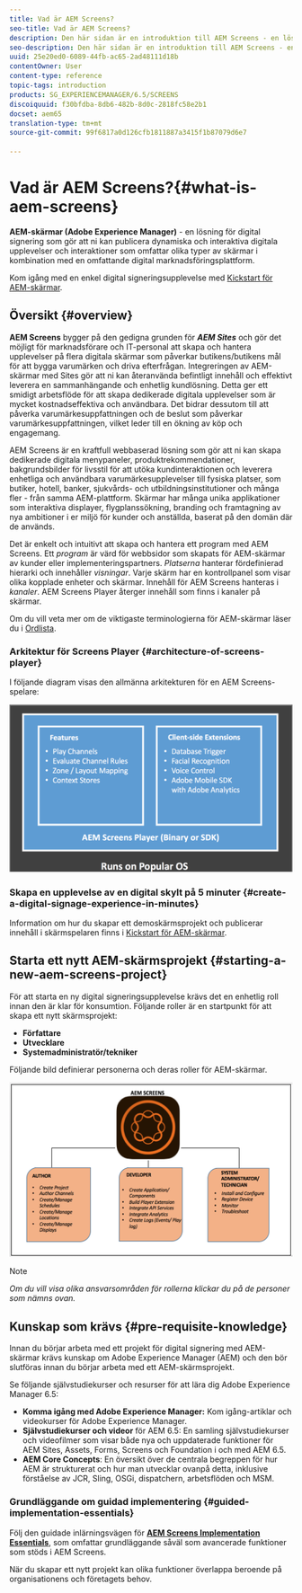 ```yaml
---
title: Vad är AEM Screens?
seo-title: Vad är AEM Screens?
description: Den här sidan är en introduktion till AEM Screens - en lösning för digital signering som gör att du kan publicera dynamiska och interaktiva digitala upplevelser och interaktioner som involverar olika typer av skärmar i kombination med en omfattande digital marknadsföringsplattform. Här finns en översikt över skärmens arkitektur med olika roller som är inblandade i projektutvecklingen.
seo-description: Den här sidan är en introduktion till AEM Screens - en lösning för digital signering som gör att du kan publicera dynamiska och interaktiva digitala upplevelser och interaktioner som involverar olika typer av skärmar i kombination med en omfattande digital marknadsföringsplattform. Här finns en översikt över skärmens arkitektur med olika roller som är inblandade i projektutvecklingen.
uuid: 25e20ed0-6089-44fb-ac65-2ad48111d18b
contentOwner: User
content-type: reference
topic-tags: introduction
products: SG_EXPERIENCEMANAGER/6.5/SCREENS
discoiquuid: f30bfdba-8db6-482b-8d0c-2818fc58e2b1
docset: aem65
translation-type: tm+mt
source-git-commit: 99f6817a0d126cfb1811887a3415f1b87079d6e7

---
```



# Vad är AEM Screens?{#what-is-aem-screens}

**AEM-skärmar (Adobe Experience Manager)** - en lösning för digital signering som gör att ni kan publicera dynamiska och interaktiva digitala upplevelser och interaktioner som omfattar olika typer av skärmar i kombination med en omfattande digital marknadsföringsplattform.

Kom igång med en enkel digital signeringsupplevelse med [Kickstart för AEM-skärmar](kickstart-for-aem-screens.md).

## Översikt {#overview}

**AEM Screens** bygger på den gedigna grunden för ***AEM Sites*** och gör det möjligt för marknadsförare och IT-personal att skapa och hantera upplevelser på flera digitala skärmar som påverkar butikens/butikens mål för att bygga varumärken och driva efterfrågan. Integreringen av AEM-skärmar med Sites gör att ni kan återanvända befintligt innehåll och effektivt leverera en sammanhängande och enhetlig kundlösning. Detta ger ett smidigt arbetsflöde för att skapa dedikerade digitala upplevelser som är mycket kostnadseffektiva och användbara. Det bidrar dessutom till att påverka varumärkesuppfattningen och de beslut som påverkar varumärkesuppfattningen, vilket leder till en ökning av köp och engagemang.

AEM Screens är en kraftfull webbaserad lösning som gör att ni kan skapa dedikerade digitala menypaneler, produktrekommendationer, bakgrundsbilder för livsstil för att utöka kundinteraktionen och leverera enhetliga och användbara varumärkesupplevelser till fysiska platser, som butiker, hotell, banker, sjukvårds- och utbildningsinstitutioner och många fler - från samma AEM-plattform. Skärmar har många unika applikationer som interaktiva displayer, flygplanssökning, branding och framtagning av nya ambitioner i er miljö för kunder och anställda, baserat på den domän där de används.

Det är enkelt och intuitivt att skapa och hantera ett program med AEM Screens. Ett *program* är värd för webbsidor som skapats för AEM-skärmar av kunder eller implementeringspartners. *Platserna* hanterar fördefinierad hierarki och innehåller *visningar*. Varje skärm har en kontrollpanel som visar olika kopplade enheter och skärmar. Innehåll för AEM Screens hanteras i *kanaler*. AEM Screens Player återger innehåll som finns i kanaler på skärmar.

Om du vill veta mer om de viktigaste terminologierna för AEM-skärmar läser du i [Ordlista](screens-glossary.md).

### Arkitektur för Screens Player {#architecture-of-screens-player}

I följande diagram visas den allmänna arkitekturen för en AEM Screens-spelare:

![chlimage_1-29](assets/chlimage_1-29.png)

### Skapa en upplevelse av en digital skylt på 5 minuter {#create-a-digital-signage-experience-in-minutes}

Information om hur du skapar ett demoskärmsprojekt och publicerar innehåll i skärmspelaren finns i [Kickstart för AEM-skärmar](kickstart-for-aem-screens.md).

## Starta ett nytt AEM-skärmsprojekt {#starting-a-new-aem-screens-project}

För att starta en ny digital signeringsupplevelse krävs det en enhetlig roll innan den är klar för konsumtion. Följande roller är en startpunkt för att skapa ett nytt skärmsprojekt:

* **Författare**
* **Utvecklare**
* **Systemadministratör/tekniker**

Följande bild definierar personerna och deras roller för AEM-skärmar.

![chlimage_1-30](assets/chlimage_1-30.png)

>[!NOTE]
>
>*Om du vill visa olika ansvarsområden för rollerna klickar du på de personer som nämns ovan.*

## Kunskap som krävs {#pre-requisite-knowledge}

Innan du börjar arbeta med ett projekt för digital signering med AEM-skärmar krävs kunskap om Adobe Experience Manager (AEM) och den bör slutföras innan du börjar arbeta med ett AEM-skärmsprojekt.

Se följande självstudiekurser och resurser för att lära dig Adobe Experience Manager 6.5:

* **Komma igång med Adobe Experience Manager:** Kom igång-artiklar och videokurser för Adobe Experience Manager.
* **Självstudiekurser och videor** för AEM 6.5: En samling självstudiekurser och videofilmer som visar både nya och uppdaterade funktioner för AEM Sites, Assets, Forms, Screens och Foundation i och med AEM 6.5.
* **AEM Core Concepts**: En översikt över de centrala begreppen för hur AEM är strukturerat och hur man utvecklar ovanpå detta, inklusive förståelse av JCR, Sling, OSGi, dispatchern, arbetsflöden och MSM.

### Grundläggande om guidad implementering {#guided-implementation-essentials}

Följ den guidade inlärningsvägen för **[AEM Screens Implementation Essentials](https://guided.adobe.com/?launch=AEM-7a#recommended/solutions/experience-manager)**, som omfattar grundläggande såväl som avancerade funktioner som stöds i AEM Screens.

När du skapar ett nytt projekt kan olika funktioner överlappa beroende på organisationens och företagets behov.
